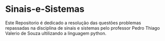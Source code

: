 # Sinais-e-Sistemas
Este Repositorio é dedicado a resolução das questões problemas repassadas na disciplina de sinais e sistemas pelo professor Pedro Thiago Valerio de Souza ultilizando a linguagem python.